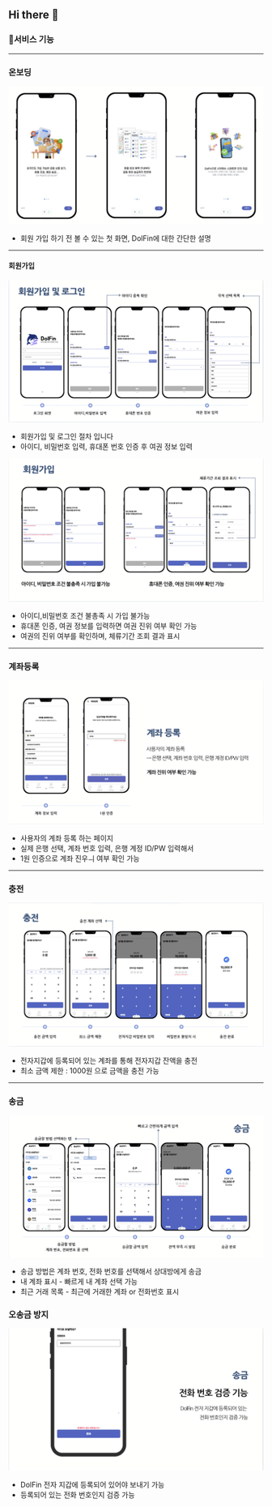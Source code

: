 ## Hi there 👋

### 🔎서비스 기능

--- 

### 온보딩
![img.png](service_1.png)
- 회원 가입 하기 전 볼 수 있는 첫 화면, DolFin에 대한 간단한 설명

---
#### 회원가입 
![img.png](service_2.png)
- 회원가입 및 로그인 절차 입니다
- 아이디, 비밀번호 입력, 휴대폰 번호 인증 후 여권 정보 입력 

![img_1.png](service_3.png)
- 아이디,비밀번호 조건 불총족 시 가입 불가능
- 휴대폰 인증, 여권 정보를 입력하면 여권 진위 여부 확인 가능
- 여권의 진위 여부를 확인하며, 체류기간 조회 결과 표시

---

### 계좌등록
![img.png](service_4.png)
- 사용자의 계좌 등록 하는 페이지
- 실제 은행 선택, 계좌 번호 입력, 은행 계정 ID/PW 입력해서
- 1원 인증으로 계좌 진우ㅢ 여부 확인 가능

---

### 충전
![img.png](service_5.png)
- 전자지갑에 등록되어 있는 계좌를 통해 전자지갑 잔액을 충전
- 최소 금액 제한 : 1000원 으로 금액을 충전 가능

---

### 송금
![img.png](service_6.png)
- 송금 방법은 계좌 번호, 전화 번호를 선택해서 상대방에게 송금
- 내 계좌 표시 - 빠르게 내 계좌 선택 가능
- 최근 거래 목록 - 최근에 거래한 계좌 or 전화번호 표시

### 오송금 방지
![img.png](service_7.png)
- DolFin 전자 지갑에 등록되어 있어야 보내기 가능
- 등록되어 있는 전화 번호인지 검증 가능
